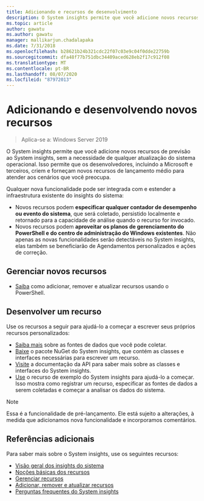 ```yaml
---
title: Adicionando e recursos de desenvolvimento
description: O System insights permite que você adicione novos recursos de previsão ao System insights, sem a necessidade de qualquer atualização do sistema operacional. Isso permite que os desenvolvedores, incluindo a Microsoft e terceiros, criem e forneçam novos recursos de lançamento médio para atender aos cenários que você preocupa. Novos recursos podem especificar dados personalizados para coletar e analisar e também se integram aos planos de gerenciamento existentes do System insights.
ms.topic: article
author: gawatu
ms.author: gawatu
manager: mallikarjun.chadalapaka
ms.date: 7/31/2018
ms.openlocfilehash: b28621b24b321cdc22f07c03e9c04f0dde22759b
ms.sourcegitcommit: dfa48f77b751dbc34409aced628eb2f17c912f08
ms.translationtype: MT
ms.contentlocale: pt-BR
ms.lasthandoff: 08/07/2020
ms.locfileid: "87972013"
---
```

# <a name="adding-and-developing-new-capabilities"></a>Adicionando e desenvolvendo novos recursos

>Aplica-se a: Windows Server 2019

O System insights permite que você adicione novos recursos de previsão ao System insights, sem a necessidade de qualquer atualização do sistema operacional. Isso permite que os desenvolvedores, incluindo a Microsoft e terceiros, criem e forneçam novos recursos de lançamento médio para atender aos cenários que você preocupa.

Qualquer nova funcionalidade pode ser integrada com e estender a infraestrutura existente do insights do sistema:

- Novos recursos podem **especificar qualquer contador de desempenho ou evento do sistema**, que será coletado, persistido localmente e retornado para a capacidade de análise quando o recurso for invocado.
- Novos recursos podem **aproveitar os planos de gerenciamento do PowerShell e do centro de administração do Windows existentes**. Não apenas as novas funcionalidades serão detectáveis no System insights, elas também se beneficiarão de Agendamentos personalizados e ações de correção.

## <a name="manage-new-capabilities"></a>Gerenciar novos recursos
- [Saiba](add-remove-update-capabilities.md) como adicionar, remover e atualizar recursos usando o PowerShell.

## <a name="develop-a-capability"></a>Desenvolver um recurso
Use os recursos a seguir para ajudá-lo a começar a escrever seus próprios recursos personalizados:
- [Saiba mais](data-sources.md) sobre as fontes de dados que você pode coletar.
- [Baixe](https://www.nuget.org/packages/Microsoft.WindowsServer.SystemInsights/) o pacote NuGet do System insights, que contém as classes e interfaces necessárias para escrever um recurso.
- [Visite](https://aka.ms/systeminsights-api) a documentação da API para saber mais sobre as classes e interfaces do System insights.
- [Use](https://aka.ms/systeminsights-samplecapability) o recurso de exemplo do System insights para ajudá-lo a começar. Isso mostra como registrar um recurso, especificar as fontes de dados a serem coletadas e começar a analisar os dados do sistema.

>[!NOTE]
>Essa é a funcionalidade de pré-lançamento. Ele está sujeito a alterações, à medida que adicionamos nova funcionalidade e incorporamos comentários.

## <a name="additional-references"></a>Referências adicionais
Para saber mais sobre o System insights, use os seguintes recursos:

- [Visão geral dos insights do sistema](overview.md)
- [Noções básicas dos recursos](understanding-capabilities.md)
- [Gerenciar recursos](managing-capabilities.md)
- [Adicionar, remover e atualizar recursos](add-remove-update-capabilities.md)
- [Perguntas frequentes do System insights](faq.md)